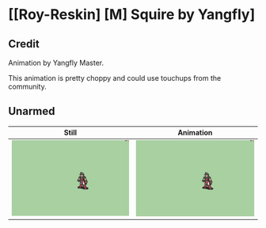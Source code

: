 # [\[Roy-Reskin\] \[M\] Squire by Yangfly]

## Credit

Animation by Yangfly Master.

This animation is pretty choppy and could use touchups from the community.

## Unarmed

| Still | Animation |
| :---: | :-------: |
| ![Unarmed still](./Unarmed_000.png) | ![Unarmed animation](./Unarmed.gif) |
